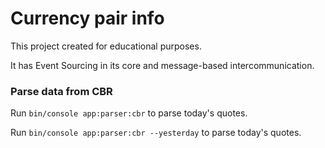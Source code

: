 # Currency pair info

This project created for educational purposes.

It has Event Sourcing in its core and message-based intercommunication.

### Parse data from CBR

Run `bin/console app:parser:cbr` to parse today's quotes.

Run `bin/console app:parser:cbr --yesterday` to parse today's quotes.
